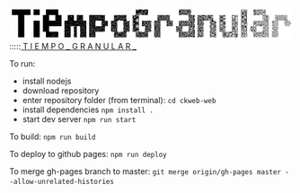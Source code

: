 <img src="https://raw.githubusercontent.com/alejoduque/TiempoGranular/master/tg_logo.png?token=AAACXZMGZH2HPXASPKAVFMK7OILFU" /> <br>
:::::<a href=http://tiempogranular.radiolibre.cc> T I E M P O _ G R A N U L A R _</a>


To run:
- install nodejs
- download repository
- enter repository folder (from terminal):
```cd ckweb-web```
- install dependencies
```npm install .```
- start dev server
```npm run start```

To build:
```npm run build```

To deploy to github pages:
```npm run deploy```

To merge gh-pages branch to master:
```git merge origin/gh-pages master --allow-unrelated-histories```
